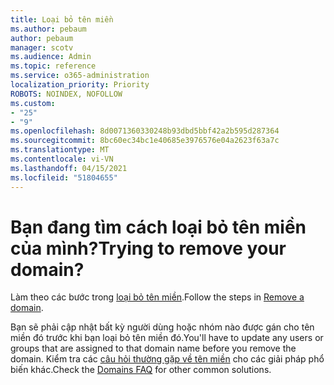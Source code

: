 ```yaml
---
title: Loại bỏ tên miền
ms.author: pebaum
author: pebaum
manager: scotv
ms.audience: Admin
ms.topic: reference
ms.service: o365-administration
localization_priority: Priority
ROBOTS: NOINDEX, NOFOLLOW
ms.custom:
- "25"
- "9"
ms.openlocfilehash: 8d0071360330248b93dbd5bbf42a2b595d287364
ms.sourcegitcommit: 8bc60ec34bc1e40685e3976576e04a2623f63a7c
ms.translationtype: MT
ms.contentlocale: vi-VN
ms.lasthandoff: 04/15/2021
ms.locfileid: "51804655"
---
```

# <a name="trying-to-remove-your-domain"></a><span data-ttu-id="36371-102">Bạn đang tìm cách loại bỏ tên miền của mình?</span><span class="sxs-lookup"><span data-stu-id="36371-102">Trying to remove your domain?</span></span>

<span data-ttu-id="36371-103">Làm theo các bước trong [loại bỏ tên miền](https://docs.microsoft.com/microsoft-365/admin/get-help-with-domains/remove-a-domain).</span><span class="sxs-lookup"><span data-stu-id="36371-103">Follow the steps in [Remove a domain](https://docs.microsoft.com/microsoft-365/admin/get-help-with-domains/remove-a-domain).</span></span>
  
<span data-ttu-id="36371-104">Bạn sẽ phải cập nhật bất kỳ người dùng hoặc nhóm nào được gán cho tên miền đó trước khi bạn loại bỏ tên miền đó.</span><span class="sxs-lookup"><span data-stu-id="36371-104">You'll have to update any users or groups that are assigned to that domain name before you remove the domain.</span></span> <span data-ttu-id="36371-105">Kiểm tra các [câu hỏi thường gặp về tên miền](https://docs.microsoft.com/microsoft-365/admin/setup/domains-faq) cho các giải pháp phổ biến khác.</span><span class="sxs-lookup"><span data-stu-id="36371-105">Check the [Domains FAQ](https://docs.microsoft.com/microsoft-365/admin/setup/domains-faq) for other common solutions.</span></span>
  